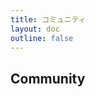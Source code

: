 ```yaml
---
title: コミュニティ
layout: doc
outline: false
---
```


## Community

<LinkGrid :items="server" />

<script setup lang="ts">
import { onMounted } from 'vue'
import { serverLink } from '../components/links/Community'

const server = [
  serverLink('discord', 'Discord')
]
</script>

